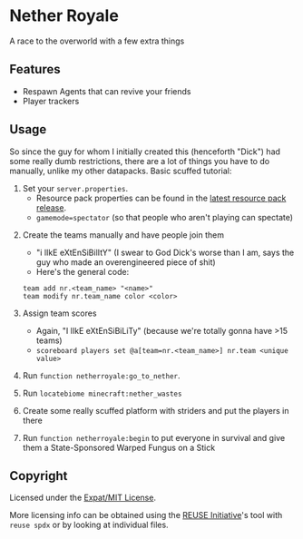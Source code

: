 <!--
  ~ SPDX-FileCopyrightText: 2020 Nathaniel Fitzenrider <https://github.com/nfitzen>
  ~
  ~ SPDX-License-Identifier: MIT
 -->

# Nether Royale
A race to the overworld with a few extra things

## Features

- Respawn Agents that can revive your friends
- Player trackers

## Usage

So since the guy for whom I initially created this (henceforth "Dick") had some
really dumb restrictions, there are a lot of things you have to do manually,
unlike my other datapacks. Basic scuffed tutorial:

1. Set your `server.properties`.
    - Resource pack properties can be found in the [latest resource pack release][resources].
    - `gamemode=spectator` (so that people who aren't playing can spectate)

[resources]: https://github.com/nfitzen/NetherRoyale/releases/tag/resources/v0.3.1

2. Create the teams manually and have people join them
    - "i lIkE eXtEnSiBilItY" (I swear to God Dick's worse than I am, says the guy who made an overengineered piece of shit)
    - Here's the general code:

    ```mcfunction
    team add nr.<team_name> "<name>"
    team modify nr.team_name color <color>
    ```

3. Assign team scores
    - Again, "I lIkE eXtEnSiBiLiTy" (because we're totally gonna have >15 teams)
    - `scoreboard players set @a[team=nr.<team_name>] nr.team <unique value>`
4. Run `function netherroyale:go_to_nether`.
5. Run `locatebiome minecraft:nether_wastes`
6. Create some really scuffed platform with striders and put the players in there
7. Run `function netherroyale:begin` to put everyone in survival
    and give them a State-Sponsored Warped Fungus on a Stick

## Copyright

Licensed under the [Expat/MIT License](LICENSE).

More licensing info can be obtained using the [REUSE Initiative]'s tool with
`reuse spdx` or by looking at individual files.

[REUSE initiative]: https://reuse.software/
